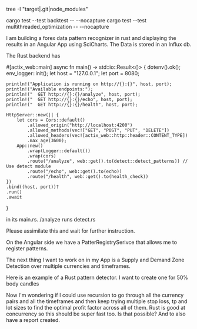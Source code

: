 tree -I "target|.git|node_modules"

cargo test --test backtest -- --nocapture
cargo test --test multithreaded_optimization -- --nocapture

I am building a forex data pattern recognizer in rust and displaying the results in an Angular App using SciCharts. The Data is stored in an Influx db.

The Rust backend has 

#[actix_web::main]
async fn main() -> std::io::Result<()> {
    dotenv().ok();
    env_logger::init();
    let host = "127.0.0.1";
    let port = 8080;

    println!("Application is running on http://{}:{}", host, port);
    println!("Available endpoints:");
    println!("  GET http://{}:{}/analyze", host, port);
    println!("  GET http://{}:{}/echo", host, port);
    println!("  GET http://{}:{}/health", host, port);

    HttpServer::new(|| {
        let cors = Cors::default()
            .allowed_origin("http://localhost:4200")
            .allowed_methods(vec!["GET", "POST", "PUT", "DELETE"])
            .allowed_headers(vec![actix_web::http::header::CONTENT_TYPE])
            .max_age(3600);
        App::new()
            .wrap(Logger::default())
            .wrap(cors)
            .route("/analyze", web::get().to(detect::detect_patterns)) // Use detect module
            .route("/echo", web::get().to(echo))
            .route("/health", web::get().to(health_check))
    })
    .bind((host, port))?
    .run()
    .await
}

in its main.rs. /analyze runs detect.rs

Please assimilate this and wait for further instruction.


On the Angular side we have a PatterRegistrySerivce that allows me to register patterns.

The next thing I want to work on in my App is a Supply and Demand Zone Detection over multiple currencies and timeframes.




Here is an example of a Rust pattern detector. I want to create one for 50% body candles




Now I'm wondering if I could use recursion to go through all the currency pairs and all the timeframes and then keep trying multiple stop loss, tp and lot sizes to find the optimal profit factor across all of them. Rust is good at concurrency so this should be super fast too. Is that possible? And to also have a report created.